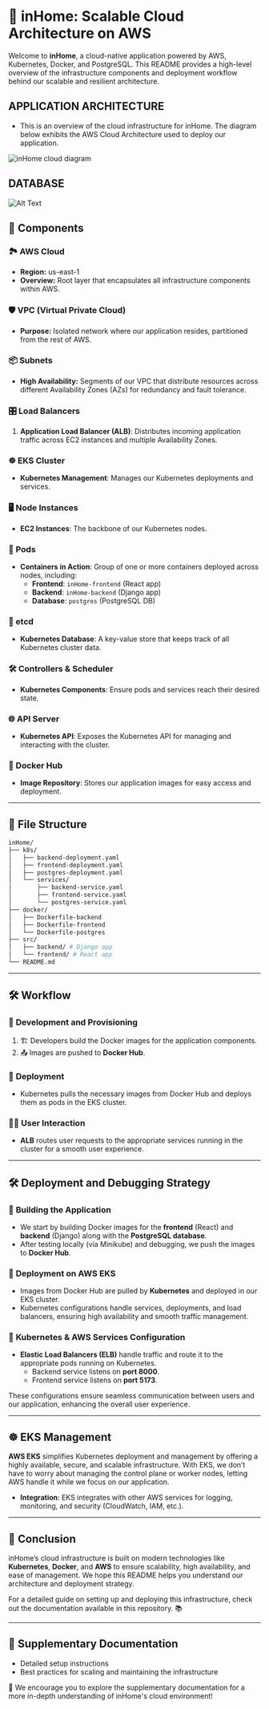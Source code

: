 # 🏡 inHome: Scalable Cloud Architecture on AWS

Welcome to **inHome**, a cloud-native application powered by AWS, Kubernetes, Docker, and PostgreSQL. This README provides a high-level overview of the infrastructure components and deployment workflow behind our scalable and resilient architecture.

## APPLICATION ARCHITECTURE

- This is an overview of the cloud infrastructure for inHome. The diagram below exhibits the AWS Cloud Architecture used to deploy our application.

![inHome cloud diagram](diagram.png)

## DATABASE  
![Alt Text](./backend/db/inHome_SQL.png)

## 🚀 Components

### 🏞 AWS Cloud
- **Region:** us-east-1
- **Overview:** Root layer that encapsulates all infrastructure components within AWS.

### 🛡 VPC (Virtual Private Cloud)
- **Purpose:** Isolated network where our application resides, partitioned from the rest of AWS.

### 📦 Subnets
- **High Availability:** Segments of our VPC that distribute resources across different Availability Zones (AZs) for redundancy and fault tolerance.

### 🎛 Load Balancers
1. **Application Load Balancer (ALB)**: Distributes incoming application traffic across EC2 instances and multiple Availability Zones.

### ☸️ EKS Cluster
- **Kubernetes Management**: Manages our Kubernetes deployments and services.

### 🖥 Node Instances
- **EC2 Instances**: The backbone of our Kubernetes nodes.

### 🐳 Pods
- **Containers in Action**: Group of one or more containers deployed across nodes, including:
  - **Frontend**: `inHome-frontend` (React app)
  - **Backend**: `inHome-backend` (Django app)
  - **Database**: `postgres` (PostgreSQL DB)

### 📒 etcd
- **Kubernetes Database**: A key-value store that keeps track of all Kubernetes cluster data.

### 🛠 Controllers & Scheduler
- **Kubernetes Components**: Ensure pods and services reach their desired state.

### 🌐 API Server
- **Kubernetes API**: Exposes the Kubernetes API for managing and interacting with the cluster.

### 🐋 Docker Hub
- **Image Repository**: Stores our application images for easy access and deployment.

---

## 📁 File Structure

```bash
inHome/
├── k8s/
│   ├── backend-deployment.yaml
│   ├── frontend-deployment.yaml
│   ├── postgres-deployment.yaml
│   └── services/
│       ├── backend-service.yaml
│       ├── frontend-service.yaml
│       └── postgres-service.yaml
├── docker/
│   ├── Dockerfile-backend
│   ├── Dockerfile-frontend
│   └── Dockerfile-postgres
├── src/
│   ├── backend/ # Django app
│   └── frontend/ # React app
└── README.md
```
---

## 🛠 Workflow

### 🛑 **Development and Provisioning**
1. 🏗 Developers build the Docker images for the application components.
2. 📤 Images are pushed to **Docker Hub**.

### 🚀 **Deployment**
- Kubernetes pulls the necessary images from Docker Hub and deploys them as pods in the EKS cluster.

### 👩‍💻 **User Interaction**
- **ALB** routes user requests to the appropriate services running in the cluster for a smooth user experience.

---

## 🛠 Deployment and Debugging Strategy

### 🎨 **Building the Application**
- We start by building Docker images for the **frontend** (React) and **backend** (Django) along with the **PostgreSQL database**.
- After testing locally (via Minikube) and debugging, we push the images to **Docker Hub**.

### 🚀 **Deployment on AWS EKS**
- Images from Docker Hub are pulled by **Kubernetes** and deployed in our EKS cluster.
- Kubernetes configurations handle services, deployments, and load balancers, ensuring high availability and smooth traffic management.

### 📡 **Kubernetes & AWS Services Configuration**
- **Elastic Load Balancers (ELB)** handle traffic and route it to the appropriate pods running on Kubernetes.
  - Backend service listens on **port 8000**.
  - Frontend service listens on **port 5173**.
  
These configurations ensure seamless communication between users and our application, enhancing the overall user experience.

---

## ☸️ EKS Management

**AWS EKS** simplifies Kubernetes deployment and management by offering a highly available, secure, and scalable infrastructure. With EKS, we don’t have to worry about managing the control plane or worker nodes, letting AWS handle it while we focus on our application.

- **Integration**: EKS integrates with other AWS services for logging, monitoring, and security (CloudWatch, IAM, etc.).
  
---

## 🎯 Conclusion

inHome’s cloud infrastructure is built on modern technologies like **Kubernetes**, **Docker**, and **AWS** to ensure scalability, high availability, and ease of management. We hope this README helps you understand our architecture and deployment strategy.

For a detailed guide on setting up and deploying this infrastructure, check out the documentation available in this repository. 📚

---

## 📁 Supplementary Documentation
- Detailed setup instructions
- Best practices for scaling and maintaining the infrastructure

📌 We encourage you to explore the supplementary documentation for a more in-depth understanding of inHome's cloud environment!